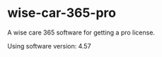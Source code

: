 # wise-car-365-pro
A wise care 365 software for getting a pro license.


Using software version: 4.57
